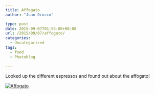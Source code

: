 ```yaml
---
title: Affogato
author: "Juan Orozco" 

type: post
date: 2015-09-07T01:55:00+00:00
url: /2015/09/07/affogato/
categories:
  - Uncategorized
tags:
  - food
  - Photoblog

---
```

Looked up the different espressos and found out about the affogato!

[<img src="https://i1.wp.com/m.juanorozco.com/photos/2015/09/affogato.medium.jpg?w=580" alt="Affogato" data-recalc-dims="1" />][1]

 [1]: https://i1.wp.com/m.juanorozco.com/photos/2015/09/affogato.large.jpg